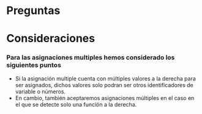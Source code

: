 # Preguntas

# Consideraciones
### Para las asignaciones multiples hemos considerado los siguientes puntos
* Si la asignación multiple cuenta con múltiples valores a la derecha para ser asignados, dichos valores solo podran ser otros identificadores de variable o números.
* En cambio, también aceptaremos asignaciones múltiples en el caso en el que se detecte solo una función a la derecha.
